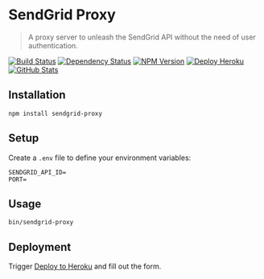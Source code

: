 SendGrid Proxy
==============

> A proxy server to unleash the SendGrid API without the need of user authentication.

[![Build Status](https://img.shields.io/travis/redaxmedia/sendgrid-proxy.svg)](https://travis-ci.org/redaxmedia/sendgrid-proxy)
[![Dependency Status](https://gemnasium.com/badges/github.com/redaxmedia/sendgrid-proxy.svg)](https://gemnasium.com/github.com/redaxmedia/sendgrid-proxy)
[![NPM Version](https://img.shields.io/npm/v/sendgrid-proxy.svg)](https://www.npmjs.com/package/sendgrid-proxy)
[![Deploy Heroku](https://img.shields.io/badge/deploy-heroku-7056bf.svg)](https://heroku.com/deploy?template=https://github.com/redaxmedia/sendgrid-proxy)
[![GitHub Stats](https://img.shields.io/badge/github-stats-ff5500.svg)](http://githubstats.com/redaxmedia/sendgrid-proxy)


Installation
------------

```
npm install sendgrid-proxy
```


Setup
-----

Create a `.env` file to define your environment variables:

```
SENDGRID_API_ID=
PORT=
```


Usage
-----

```
bin/sendgrid-proxy
```


Deployment
----------

Trigger [Deploy to Heroku](https://heroku.com/deploy?template=https://github.com/redaxmedia/sendgrid-proxy) and fill out the form.